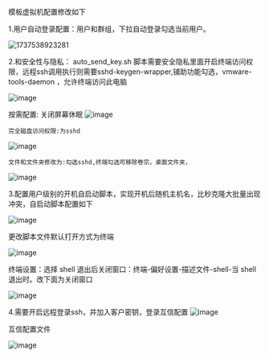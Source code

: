 模板虚拟机配置修改如下

1.用户自动登录配置：用户和群组，下拉自动登录勾选当前用户。

![1737538923281](https://github.com/user-attachments/assets/bad1f3bc-04c8-4a0e-9482-8f8a7d5ed851)

2.和安全性与隐私：
auto_send_key.sh 脚本需要安全隐私里面开启终端访问权限，远程ssh调用执行则需要sshd-keygen-wrapper,铺助功能勾选，vmware-tools-daemon ，允许终端访问此电脑

 ![image](https://github.com/user-attachments/assets/7c4928c8-e7b9-4f09-9896-f99d4b4ca1fe)

按需配置:
	关闭屏幕休眠
 ![image](https://github.com/user-attachments/assets/520bded3-864a-44eb-b311-46c45011d4bb)

	完全磁盘访问权限:为sshd
  ![image](https://github.com/user-attachments/assets/bb9885b2-1b0d-45da-9f3a-dc6467cf5136)
  
	文件和文件夹修改为:勾选sshd,终端勾选可移除卷宗，桌面文件夹，
 ![image](https://github.com/user-attachments/assets/3b21822f-42ae-405a-b954-c7eecfb34e9b)

3.配置用户级别的开机自启动脚本，实现开机后随机主机名，比秒克隆大批量出现冲突，自启动脚本配置如下

![image](https://github.com/user-attachments/assets/64c2ff66-708e-421b-83dd-151bf642f92d)

更改脚本文件默认打开方式为终端

![image](https://github.com/user-attachments/assets/21f13b9b-1a9a-4ef0-852d-98f5dfd11be5)


终端设置：选择 shell 退出后关闭窗口：终端-偏好设置-描述文件-shell-当 shell 退出时。改下面为关闭窗口

![image](https://github.com/user-attachments/assets/e1ec6ae3-d923-4aca-8d7e-4864f7f895d0)


4.需要开启远程登录ssh，并加入客户密钥，登录互信配置
![image](https://github.com/user-attachments/assets/c2d17fa8-4fb5-48b5-8566-5e2496bff80c)

互信配置文件

![image](https://github.com/user-attachments/assets/bff45a27-8bd9-454e-9a84-545220b6465b)




